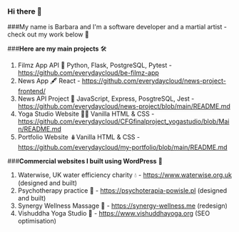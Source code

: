 ### Hi there 👋

###My name is Barbara and I'm a software developer and a martial artist - check out my work below 🍳

<!--
**everydaycloud/everydaycloud** is a ✨ _special_ ✨ repository because its `README.md` (this file) appears on your GitHub profile.

Here are some ideas to get you started:

- 🔭 I’m currently working on ...
- 🌱 I’m currently learning ...
- 👯 I’m looking to collaborate on ...
- 🤔 I’m looking for help with ...
- 💬 Ask me about ...
- 📫 How to reach me: ...
- 😄 Pronouns: ...
- ⚡ Fun fact: ...
-->
###**Here are my main projects** 🛠️

1. Filmz App API 🎥 Python, Flask, PostgreSQL, Pytest - https://github.com/everydaycloud/be-filmz-app
2. News App 🖋️ React - https://github.com/everydaycloud/news-project-frontend/
3. News API Project 📰 JavaScript, Express, PosgtreSQL, Jest - https://github.com/everydaycloud/news-project/blob/main/README.md
4. Yoga Studio Website 🧘‍♀️ Vanilla HTML & CSS - https://github.com/everydaycloud/CFGfinalproject_yogastudio/blob/Main/README.md
5. Portfolio Website 🪆Vanilla HTML & CSS - https://github.com/everydaycloud/my-portfolio/blob/main/README.md

###**Commercial websites I built using WordPress** 🤖

1. Waterwise, UK water efficiency charity 💧 - https://www.waterwise.org.uk (designed and built)
2. Psychotherapy practice 🧠 - https://psychoterapia-powisle.pl (designed and built)
3. Synergy Wellness Massage 🪷 - https://synergy-wellness.me (redesign)
4. Vishuddha Yoga Studio 🌊 - https://www.vishuddhayoga.org (SEO optimisation)


